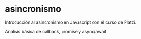# asincronismo

Introducción al asincronismo en Javascript con el curso de Platzi.

Análisis básica de callback, promise y async/await
